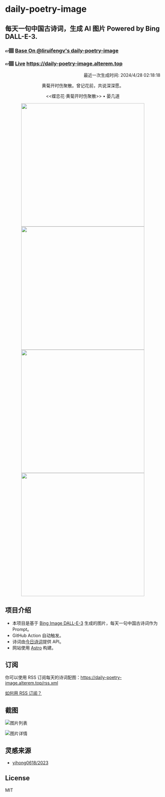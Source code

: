 
# daily-poetry-image

## 每天一句中国古诗词，生成 AI 图片 Powered by Bing DALL-E-3.

### 👉🏽 [Base On @liruifengv's daily-poetry-image](https://github.com/liruifengv/daily-poetry-image)

### 👉🏽 [Live](https://daily-poetry-image.alterem.top/) https://daily-poetry-image.alterem.top

<p align="right">
  最近一次生成时间: 2024/4/28 02:18:18
</p>
<p align="center">
黄菊开时伤聚散。曾记花前，共说深深愿。
</p>
<p align="center">
<<蝶恋花·黄菊开时伤聚散>> • 晏几道
</p>
<p align="center">
<img src="https://tse3.mm.bing.net/th/id/OIG4.xw1MeMoX_HysyaGXa2eG" height="400" width="400" />
<img src="https://tse4.mm.bing.net/th/id/OIG4.URrz9WprPrQnaEwPCZ5g" height="400" width="400" />
<img src="https://tse3.mm.bing.net/th/id/OIG4.RwNTRyJ_.Y0T9_9UoX4l" height="400" width="400" />
<img src="https://tse1.mm.bing.net/th/id/OIG4.ofuR46Ps19nBMvhYR3Wf" height="400" width="400" />
</p>

## 项目介绍

-   本项目是基于 [Bing Image DALL-E-3](https://www.bing.com/images/create) 生成的图片，每天一句中国古诗词作为 Prompt。
-   GitHub Action 自动触发。
-   诗词由[今日诗词](https://www.jinrishici.com/)提供 API。
-   网站使用 [Astro](https://astro.build) 构建。

## 订阅

你可以使用 RSS 订阅每天的诗词配图：https://daily-poetry-image.alterem.top/rss.xml

[如何用 RSS 订阅？](https://zhuanlan.zhihu.com/p/55026716)

## 截图

![图片列表](./screenshots/Snipaste_2023-12-28_21-00-26.png)

![图片详情](./screenshots/Snipaste_2023-12-28_21-00-53.png)

## 灵感来源

-   [yihong0618/2023](https://github.com/yihong0618/2023)

## License

MIT
